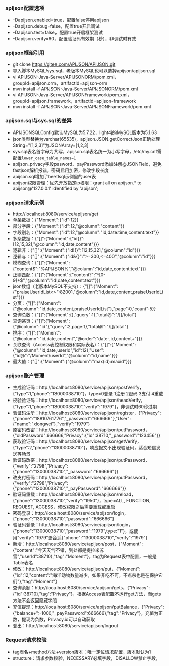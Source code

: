 ### apijson配置选项

  * -Dapijson.enabled=true，配置false停用apijson
  * -Dapijson.debug=false，配置true开启调试
  * -Dapijson.test=false，配置true开启框架测试
  * -Dapijson.verify=60，配置验证码有效期（秒），非调试时有效

### apijson框架引用

  * git clone https://gitee.com/APIJSON/APIJSON.git
  * 导入脚本MySQL/sys.sql，老版本MySQL也可以选择apijson/apijson.sql
  * vi APIJSON-Java-Server/APIJSONORM/pom.xml，groupId=apijson.orm，artifactId=apijson-orm
  * mvn install -f APIJSON-Java-Server/APIJSONORM/pom.xml
  * vi APIJSON-Java-Server/APIJSONFramework/pom.xml，groupId=apijson.framework，artifactId=apijson-framework
  * mvn install -f APIJSON-Java-Server/APIJSONFramework/pom.xml

### apijson.sql与sys.sql的差异

  * APIJSONSQLConfig默认MySQL为5.7.22，light4j的MySQL版本为5.1.63
  * json类型替换为varchar(65535)，apijson.JSON.getCorrectJson正确处理String="[1,2,3]"为JSONArray=[1,2,3]
  * sys.sql表名首字母为大写，apijson.sql表名统一为小写字母，/etc/my.cnf需配置`lower_case_table_names=1`
  * apijson_privacy字段pasword、payPassword添加注解@JSONField，避免fastjson解析报错，密码启用加密，修改字段长度
  * apijson.sql增加了beetlsql示例里的user表
  * apijson权限管理：优先开放指定ip权限：grant all on apijson.* to apijson@'127.0.0.1' identified by 'apijson';

### apijson请求示例

  * http://localhost:8080/service/apijson/get
  * 单条数据：{"Moment":{"id":12}}
  * 部分字段：{"Moment":{"id":12,"@column":"content"}}
  * 字段别名：{"Moment":{"id":12,"@column":"id,date:time,content:text"}}
  * 多条数据：{"[]":{"Moment":{"id{}":[12,15,32],"@column":"id,date,content"}}}
  * 逻辑非：{"[]":{"Moment":{"id!{}":[12,15,32],"@column":"id"}}}
  * 逻辑与：{"[]":{"Moment":{"id&{}":">=300,<=400","@column":"id"}}}
  * 模糊查询：{"[]":{"Moment":{"content$":"%APIJSON%","@column":"id,date,content:text"}}}
  * 正则匹配：{"[]":{"Moment":{"content?":"^[0-9]+$","@column":"id,date,content:text"}}}
  * json数组（老版本MySQL不支持）：{"[]":{"Moment":{"praiseUserIdList<>":82001,"@column":"id,date,content,praiseUserIdList"}}}
  * 分页：{"[]":{"Moment":{"@column":"id,date,content,praiseUserIdList"},"page":0,"count":5}}
  * 查询总数：{"[]":{"Moment":{},"query":1},"total@":"/[]/total"}
  * 查询某页：{"[]":{"Moment":{"@column":"id"},"query":2,page:1},"total@":"/[]/total"}
  * 排序：{"[]":{"Moment":{"@column":"id,date,content","@order":"date-,id,content+"}}}
  * 关联查询（Access表控制权限和实际表名）：{"[]":{"Moment":{"@column":"id,date,userId","id":12},"User":{"id@":"/Moment/userId","@column":"id,name"}}}
  * 最大值：{"[]":{"Moment":{"@column":"max(id):maxid"}}}

### apijson账户管理

  * 生成验证码：http://localhost:8080/service/apijson/postVerify，{"type":1,"phone":"13000038710"}，type=0登录 1注册 2密码 3支付 4重载
  * 校验验证码：http://localhost:8080/service/apijson/headVerify，{"type":1,"phone":"13000038710","verify":"1979"}，非调试时60秒过期
  * 验证码注册：http://localhost:8080/service/apijson/register，{"Privacy":{"phone":"18810761776","_password":"666666"},"User":{"name":"xlongwei"},"verify":"1979"}
  * 原密码改密：http://localhost:8080/service/apijson/putPassword，{"oldPassword":666666,"Privacy":{"id":38710,"_password":"123456"}}
  * 获取验证码：http://localhost:8080/service/apijson/getVerify，{"type":2,"phone":"13000038710"}，响应报文不出现验证码，适合短信发送等场景
  * 验证码改密：http://localhost:8080/service/apijson/putPassword，{"verify":"2798","Privacy":{"phone":"13000038710","_password":"666666"}}
  * 改支付密码：http://localhost:8080/service/apijson/putPassword，{"verify":"2798","Privacy":{"phone":"13000038710","_payPassword":"666666"}}
  * 验证码重载：http://localhost:8080/service/apijson/reload，{"phone":"13000038710","verify":"1950"}，type=ALL, FUNCTION, REQUEST, ACCESS，修改权限之后需要重载或重启
  * 密码登录：http://localhost:8080/service/apijson/login，{"phone":"13000038710","password":"666666"}
  * 验证码登录：http://localhost:8080/service/apijson/login，{"phone":"13000038710","password":"1979",type:"1"}，或使用"verify":"1979"更合适{"phone":"13000038710","verify":"1979"}
  * 新增：http://localhost:8080/service/apijson/post，{"Moment":{"content":"今天天气不错，到处都是提拉米苏雪","userId":38710},"tag":"Moment"}，tag为Request表中配置，一般是Table表名
  * 修改：http://localhost:8080/service/apijson/put，{"Moment":{"id":12,"content":"海洋动物数量减少，如果非吃不可，不点杀也是在保护它们"},"tag":"Moment"}
  * 查询余额：http://localhost:8080/service/apijson/gets，{"Privacy":{"id":38710},"tag":"Privacy"}，根据Access表配置不运行get方法，而gets方法不会返回隐藏字段
  * 充值提现：http://localhost:8080/service/apijson/putBalance，{"Privacy":{"balance+":-1000,"_payPassword":666666},"tag":"Privacy"}，充值为正数，提现为负数，Privacy.id可以自动获取
  * 登出：http://localhost:8080/service/apijson/logout

### Request请求校验

  * tag表名+method方法+version版本：唯一定位请求配置，版本默认为1
  * structure：请求参数校验，NECESSARY必填字段，DISALLOW禁止字段，
